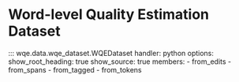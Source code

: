 # Word-level Quality Estimation Dataset

::: wqe.data.wqe_dataset.WQEDataset
    handler: python
    options:
      show_root_heading: true
      show_source: true
      members:
        - from_edits
        - from_spans
        - from_tagged
        - from_tokens

